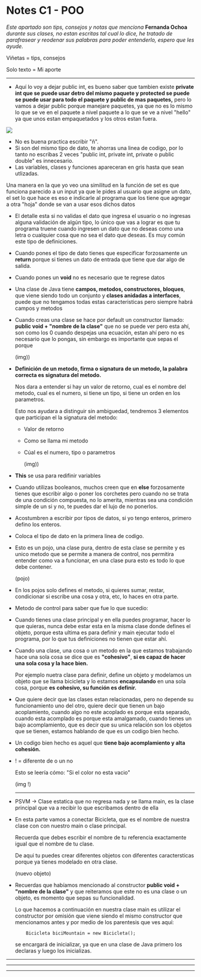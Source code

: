 # Notes C1 - POO

*Este apartado son tips, consejos y notas que menciona* **Fernanda Ochoa** *durante sus clases, no estan escritas tal cual lo dice, he tratado de parafrasear y reodenar sus palabras para poder entenderlo, espero que les ayude.*

Viñetas = tips, consejos

Solo texto = Mi aporte


---


* Aquí lo voy a dejar public int, es bueno saber que tambien existe **private int que se puede usar detro del mismo paquete y protected se puede se puede usar para todo el paquete y public de mas paquetes,** pero lo vamos a dejar public porque manejare paquetes, ya que no es lo mismo lo que se ve en el paquete a nivel paquete a lo que se ve a nivel "hello" ya que unos estan empaquetados y los otros estan fuera.

![](https://github.com/CarIosLopez/POO/blob/main/Notes/Images/public%20int.png)


* No es buena practica escribir "ñ".
* Si son del mismo tipo de dato, te ahorras una linea de codigo, por lo tanto no escribas 2 veces "public int, private int, private o public double" es innecesario.
* Las variables, clases y funciones apareceran en gris hasta que sean utlizadas.

Una manera en la que yo veo una similitud en la función de set es que funciona parecido a un input ya que le pides al usuario que asigne un dato, el set lo que hace es eso e indicarle al programa que los tiene que agregar a otra "hoja" donde se van a usar esos dichos datos

* El detalle esta si no validas el dato que ingresa el usuario o no ingresas alguna validación de algún tipo, lo único que vas a lograr es que tu programa truene cuando ingresen un dato que no deseas como una letra o cualquier cosa que no sea el dato que deseas. Es muy común este tipo de definiciones.
* Cuando pones el tipo de dato tienes que especificar forzosamente un **return** porque si tienes un dato de entrada que tiene que dar algo de salida.
* Cuando pones un **void** no es necesario que te regrese datos
* Una clase de Java tiene **campos, metodos, constructores, bloques**, que viene siendo todo un conjunto y **clases anidadas a interfaces**, puede que no tengamos todas estas caracteristicas pero siempre habrá campos y metodos
* Cuando creas una clase se hace por default un constructor llamado: **public void + &#34;nombre de la clase&#34;** que no se puede ver pero esta ahí, son como los 0 cuando despejas una ecuación, estan ahí pero no es necesario que lo pongas, sin embargo es importante que sepas el porque

  (img))
* **Definición de un metodo, firma o signatura de un metodo, la palabra correcta es signatura del metodo.**

  Nos dara a entender si hay un valor de retorno, cual es el nombre del metodo, cual es el numero, si tiene un tipo, si tiene un orden en los parametros.

  Esto nos ayudara a distinguir sin ambiguedad, tendremos 3 elementos que participan el la signatura del metodo:

  - Valor de retorno
  - Como se llama mi metodo
  - Cúal es el numero, tipo o parametros

    (img))
* **This** se usa para redifinir variables
* Cuando utilizas booleanos, muchos creen que en **else** forzosamente tienes que escribir algo o poner los corchetes pero cuando no se trata de una condición compuesta, no lo amerita, mientras sea una condición simple de un si y no, te puedes dar el lujo de no ponerlos.
* Acostumbren a escribir por tipos de datos, si yo tengo enteros, primero defino los enteros.
* Coloca el tipo de dato en la primera linea de codigo.
* Esto es un pojo, una clase pura, dentro de esta clase se permite y es unico metodo que se permite a manera de control, nos permitira entender como va a funcionar, en una clase pura esto es todo lo que debe contener.

  (pojo)
* En los pojos solo defines el metodo, si quieres sumar, restar, condicionar si escribe una cosa y otra, etc, lo haces en otra parte.
* Metodo de control para saber que fue lo que sucedio:
* Cuando tienes una clase principal y en ella puedes programar, hacer lo que quieras, nunca debe estar esta en la misma clase donde defines el objeto, porque esta ultima es para definir y main ejecutar todo el programa, por lo que tus definiciones no tienen que estar ahí.
* Cuando una clase, una cosa o un metodo en la que estamos trabajando hace una sola cosa se dice que es **"cohesivo"**, **si es capaz de hacer una sola cosa y la hace bien.**

  Por ejemplo nuetra clase para definir, define un objeto y modelamos un objeto que se llama bicicleta y lo estamos **encapsulando** en una sola cosa, porque **es** **cohesivo, su función es definir.**
* Que quiere decir que las clases estan relacionadas, pero no depende su funcionamiento uno del otro, quiere decir que tienen un bajo acoplamiento, cuando algo no este acoplado es porque esta separado, cuando esta acomplado es porque esta amalgamado, cuando tienes un bajo acomplamiento, que es decir que su unica relación son los objetos que se tienen, estamos hablando de que es un codigo bien hecho.
* Un codigo bien hecho es aquel que **tiene bajo acomplamiento y alta cohesión.**
* ! = diferente de o un no

  Esto se leería cómo: "Si el color no esta vacio"

  (img !)

  ---
* PSVM -> Clase estatica que no regresa nada y se llama main, es la clase principal que va a recibir lo que escribamos dentro de ella
* En esta parte vamos a conectar Bicicleta, que es el nombre de nuestra clase con con nuestro main o clase principal.

  Recuerda que debes escribir el nombre de tu referencia exactamente igual que el nombre de tu clase.

  De aqui tu puedes crear diferentes objetos con diferentes caractersticas porque ya tienes modelado en otra clase.

  (nuevo objeto)
* Recuerdas que habíamos mencionado al constructor **public void + "nombre de la clase"** y que reiteramos que este no es una clase o un objeto, es momento que sepas su funcionalidad.

  Lo que hacemos a continuación en nuestra clase main es utilizar el constructor por omisión que viene siendo el mismo constructor que mencionamos antes y por medio de los parentesis que ves aquí:

  ```
      Bicicleta biciMountain = new Bicicleta();
  ```

  se encargará de inicializar, ya que en una clase de Java primero los declaras y luego los inicializas.

---



---

---
